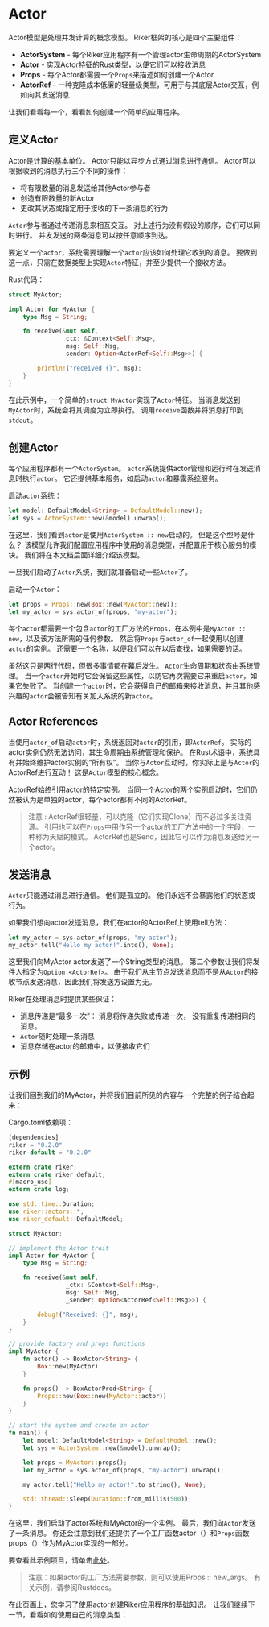 # Actor

Actor模型是处理并发计算的概念模型。 Riker框架的核心是四个主要组件：

* **ActorSystem**  -  每个Riker应用程序有一个管理actor生命周期的ActorSystem
* **Actor**  - 实现Actor特征的Rust类型，以便它们可以接收消息
* **Props** - 每个Actor都需要一个`Props`来描述如何创建一个Actor
* **ActorRef**  - 一种克隆成本低廉的轻量级类型，可用于与其底层Actor交互，例如向其发送消息

让我们看看每一个，看看如何创建一个简单的应用程序。

## 定义Actor

Actor是计算的基本单位。 Actor只能以异步方式通过消息进行通信。 Actor可以根据收到的消息执行三个不同的操作：

* 将有限数量的消息发送给其他Actor参与者
* 创造有限数量的新Actor
* 更改其状态或指定用于接收的下一条消息的行为

`Actor`参与者通过传递消息来相互交互。 对上述行为没有假设的顺序，它们可以同时进行。 并发发送的两条消息可以按任意顺序到达。

要定义一个`actor`，系统需要理解一个`actor`应该如何处理它收到的消息。 要做到这一点，只需在数据类型上实现`Actor`特征，并至少提供一个接收方法。

Rust代码：

```rust
struct MyActor;

impl Actor for MyActor {
    type Msg = String;

    fn receive(&mut self,
                ctx: &Context<Self::Msg>,
                msg: Self::Msg,
                sender: Option<ActorRef<Self::Msg>>) {

        println!("received {}", msg);
    }
}
```

在此示例中，一个简单的`struct MyActor`实现了`Actor`特征。 当消息发送到`MyActor`时，系统会将其调度为立即执行。 调用`receive`函数并将消息打印到`stdout`。

## 创建Actor

每个应用程序都有一个`ActorSystem`。 `actor`系统提供actor管理和运行时在发送消息时执行`actor`。 它还提供基本服务，如启动`actor`和暴露系统服务。

启动`actor`系统：

```rust
let model: DefaultModel<String> = DefaultModel::new();
let sys = ActorSystem::new(&model).unwrap();
```

在这里，我们看到`actor`是使用`ActorSystem :: new`启动的。 但是这个型号是什么？ 该模型允许我们配置应用程序中使用的消息类型，并配置用于核心服务的模块。 我们将在本文档后面详细介绍该模型。

一旦我们启动了`Actor`系统，我们就准备启动一些`Actor`了。

启动一个`Actor`：

```rust
let props = Props::new(Box::new(MyActor::new));
let my_actor = sys.actor_of(props, "my-actor");
```

每个`actor`都需要一个包含`actor`的工厂方法的`Props`，在本例中是`MyActor :: new`，以及该方法所需的任何参数。 然后将`Props`与`actor_of`一起使用以创建`actor`的实例。 还需要一个名称，以便我们可以在以后查找，如果需要的话。

虽然这只是两行代码，但很多事情都在幕后发生。 `Actor`生命周期和状态由系统管理。 当一个`actor`开始时它会保留这些属性，以防它再次需要它来重启`actor`，如果它失败了。 当创建一个`actor`时，它会获得自己的邮箱来接收消息，并且其他感兴趣的`actor`会被告知有关加入系统的新`actor`。

## Actor References

当使用`actor_of`启动`actor`时，系统返回对`actor`的引用，即`ActorRef`。 实际的actor实例仍然无法访问，其生命周期由系统管理和保护。 在Rust术语中，系统具有并始终维护actor实例的“所有权”。 当你与`Actor`互动时，你实际上是与`Actor`的ActorRef进行互动！ 这是`Actor`模型的核心概念。

ActorRef始终引用actor的特定实例。 当同一个Actor的两个实例启动时，它们仍然被认为是单独的actor，每个actor都有不同的ActorRef。

> 注意 : ActorRef很轻量，可以克隆（它们实现Clone）而不必过多关注资源。 引用也可以在`Props`中用作另一个actor的工厂方法中的一个字段，一种称为天赋的模式。 ActorRef也是Send，因此它可以作为消息发送给另一个actor。

## 发送消息

`Actor`只能通过消息进行通信。 他们是孤立的。 他们永远不会暴露他们的状态或行为。

如果我们想向actor发送消息，我们在actor的ActorRef上使用tell方法：

```rust
let my_actor = sys.actor_of(props, "my-actor");
my_actor.tell("Hello my actor!".into(), None);
```

这里我们向MyActor actor发送了一个String类型的消息。 第二个参数让我们将发件人指定为`Option <ActorRef>`。 由于我们从主节点发送消息而不是从`Actor`的接收节点发送消息，因此我们将发送方设置为无。

Riker在处理消息时提供某些保证：

* 消息传递是“最多一次”： 消息将传递失败或传递一次， 没有重复传递相同的消息。
* `Actor`随时处理一条消息
* 消息存储在actor的邮箱中，以便接收它们


## 示例

让我们回到我们的MyActor，并将我们目前所见的内容与一个完整的例子结合起来：

Cargo.toml依赖项：

```rust
[dependencies]
riker = "0.2.0"
riker-default = "0.2.0"
```

```rust
extern crate riker;
extern crate riker_default;
#[macro_use]
extern crate log;

use std::time::Duration;
use riker::actors::*;
use riker_default::DefaultModel;

struct MyActor;

// implement the Actor trait
impl Actor for MyActor {
    type Msg = String;

    fn receive(&mut self,
                _ctx: &Context<Self::Msg>,
                msg: Self::Msg,
                _sender: Option<ActorRef<Self::Msg>>) {

        debug!("Received: {}", msg);
    }
}

// provide factory and props functions
impl MyActor {
    fn actor() -> BoxActor<String> {
        Box::new(MyActor)
    }

    fn props() -> BoxActorProd<String> {
        Props::new(Box::new(MyActor::actor))
    }
}

// start the system and create an actor
fn main() {
    let model: DefaultModel<String> = DefaultModel::new();
    let sys = ActorSystem::new(&model).unwrap();

    let props = MyActor::props();
    let my_actor = sys.actor_of(props, "my-actor").unwrap();

    my_actor.tell("Hello my actor!".to_string(), None);

    std::thread::sleep(Duration::from_millis(500));
}
```

在这里，我们启动了actor系统和MyActor的一个实例。 最后，我们向`Actor`发送了一条消息。 你还会注意到我们还提供了一个工厂函数actor（）和`Props`函数props（）作为MyActor实现的一部分。

要查看此示例项目，请单击[此处](https://github.com/riker-rs/examples/tree/master/basic)。

> 注意：如果actor的工厂方法需要参数，则可以使用Props :: new_args。 有关示例，请参阅Rustdocs。

在此页面上，您学习了使用actor创建Riker应用程序的基础知识。 让我们继续下一节，看看如何使用自己的消息类型：
